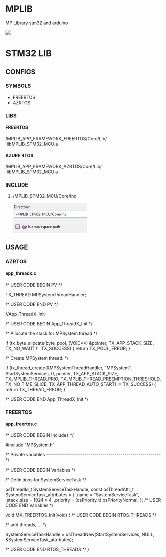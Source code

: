 # MPLIB
 MP Library stm32 and arduino

![](mplibsreadyforcodemigration.gif)

# STM32 LIB

## CONFIGS

### SYMBOLS

- FREERTOS
- AZRTOS

### LIBS

#### FREERTOS

/MPLIB_APP_FRAMEWORK_FREERTOS/Core/Lib/  
:libMPLIB_STM32_MCU.a

#### AZURE RTOS

/MPLIB_APP_FRAMEWORK_AZRTOS/Core/Lib/  
:libMPLIB_STM32_MCU.a

### INCLUDE

1. /MPLIB_STM32_MCU/Core/Inc

    ![alt text](image-1.png)

## USAGE

### AZRTOS

#### app_threadx.c

/* USER CODE BEGIN PV */

TX_THREAD MPSystemThreadHandler;

/* USER CODE END PV */

//App_ThreadX_Init

/* USER CODE BEGIN App_ThreadX_Init */

  /* Allocate the stack for MPSystem thread  */

  if (tx_byte_allocate(byte_pool, (VOID**) &pointer,
                         TX_APP_STACK_SIZE, TX_NO_WAIT) != TX_SUCCESS)
    {
      return TX_POOL_ERROR;
    }

  /* Create MPSystem thread.  */

  if (tx_thread_create(&MPSystemThreadHandler, "MPSystem", StartSystemServices, 0, pointer,
	TX_APP_STACK_SIZE, TX_MPLIB_THREAD_PRIO, TX_MPLIB_THREAD_PREEMPTION_THRESHOLD,
	TX_NO_TIME_SLICE, TX_APP_THREAD_AUTO_START) != TX_SUCCESS)
  {
	  return TX_THREAD_ERROR;
  }

  /* USER CODE END App_ThreadX_Init */


### FREERTOS

#### app_freertos.c

/* USER CODE BEGIN Includes */

#include "MPSystem.h"


/* Private variables ---------------------------------------------------------*/

/* USER CODE BEGIN Variables */

/* Definitions for SystemServiceTask */

osThreadId_t SystemServiceTaskHandle;
const osThreadAttr_t SystemServiceTask_attributes = {
  .name = "SystemServiceTask",
  .stack_size = 1024 * 4,
  .priority = (osPriority_t) osPriorityNormal,
};
/* USER CODE END Variables */


void MX_FREERTOS_Init(void) {
  /* USER CODE BEGIN RTOS_THREADS */

  /* add threads, ... */

  SystemServiceTaskHandle = osThreadNew(StartSystemServices, NULL, &SystemServiceTask_attributes);

  /* USER CODE END RTOS_THREADS */
}
